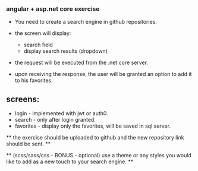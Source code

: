 ### angular + asp.net core exercise ###

* You need to create a search engine in github repositories.
* the screen will display:
  - search field
  - display search results (dropdown)

* the request will be executed from the .net core server.

* upon receiving the response, the user will be granted an option to add it to his favorites.

## screens:
  - login - implemented with jwt or auth0.
  - search - only after login granted.
  - favorites - display only the favorites, will be saved in sql server.

** the exercise should be uploaded to github and the new repository link should be sent. ** 

** (scss/sass/css - BONUS - optional) use a theme or any styles you would like to add as a new touch to your search engine. **
 

